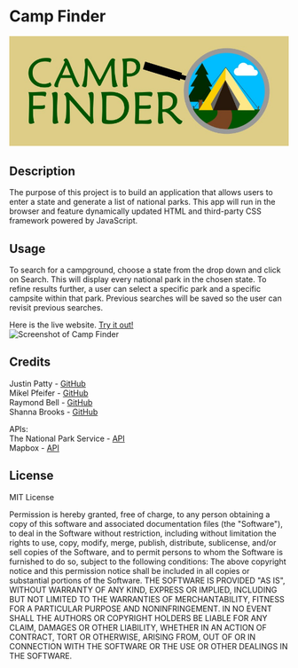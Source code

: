 # Camp Finder
![Camp Finder Logo](./assets/images/camp_finder_horizontal_with_bg.jpg)

## Description

The purpose of this project is to build an application that allows users to enter a state and generate a list of national parks. This app will run in the browser and feature dynamically updated HTML and third-party CSS framework powered by JavaScript.

## Usage

To search for a campground, choose a state from the drop down and click on Search. This will display every national park in the chosen state. To refine results further, a user can select a specific park and a specific campsite within that park. Previous searches will be saved so the user can revisit previous searches.

Here is the live website. [Try it out!](https://justinpatty.github.io/camp-finder/) <br/>
![Screenshot of Camp Finder](./assets/images/camp_finder_screenshot.png)

## Credits

Justin Patty - [GitHub](https://github.com/justinpatty) <br/>
Mikel Pfeifer - [GitHub](https://github.com/mdpfeifer1) <br/>
Raymond Bell - [GitHub](https://github.com/G6-2Flyy) <br/>
Shanna Brooks - [GitHub](https://github.com/shanna-not-shawna) <br/>

APIs: <br/>
The National Park Service - [API](https://www.nps.gov/subjects/developer/index.htm) <br/>
Mapbox - [API](https://docs.mapbox.com/api/overview/)


## License
MIT License

Permission is hereby granted, free of charge, to any person obtaining a copy
of this software and associated documentation files (the "Software"), to deal
in the Software without restriction, including without limitation the rights
to use, copy, modify, merge, publish, distribute, sublicense, and/or sell
copies of the Software, and to permit persons to whom the Software is
furnished to do so, subject to the following conditions:
The above copyright notice and this permission notice shall be included in all
copies or substantial portions of the Software.
THE SOFTWARE IS PROVIDED "AS IS", WITHOUT WARRANTY OF ANY KIND, EXPRESS OR
IMPLIED, INCLUDING BUT NOT LIMITED TO THE WARRANTIES OF MERCHANTABILITY,
FITNESS FOR A PARTICULAR PURPOSE AND NONINFRINGEMENT. IN NO EVENT SHALL THE
AUTHORS OR COPYRIGHT HOLDERS BE LIABLE FOR ANY CLAIM, DAMAGES OR OTHER
LIABILITY, WHETHER IN AN ACTION OF CONTRACT, TORT OR OTHERWISE, ARISING FROM,
OUT OF OR IN CONNECTION WITH THE SOFTWARE OR THE USE OR OTHER DEALINGS IN THE
SOFTWARE.